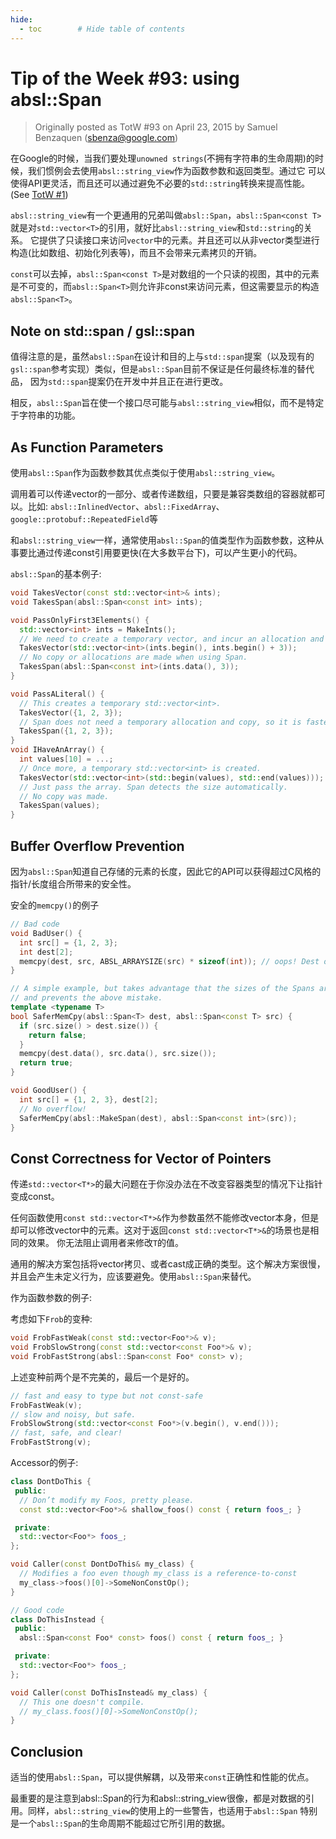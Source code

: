 ```yaml
---
hide:
  - toc        # Hide table of contents
---
```

# Tip of the Week #93: using absl::Span

> Originally posted as TotW #93 on April 23, 2015
> by Samuel Benzaquen (sbenza@google.com)

在Google的时候，当我们要处理`unowned strings`(不拥有字符串的生命周期)的时候，我们惯例会去使用`absl::string_view`作为函数参数和返回类型。通过它
可以使得API更灵活，而且还可以通过避免不必要的`std::string`转换来提高性能。(See [TotW #1](https://abseil.io/tips/1))

`absl::string_view`有一个更通用的兄弟叫做`absl::Span`，`absl::Span<const T>`就是对`std::vector<T>`的引用，就好比`absl::string_view`和`std::string`的关系。
它提供了只读接口来访问`vector`中的元素。并且还可以从非vector类型进行构造(比如数组、初始化列表等)，而且不会带来元素拷贝的开销。

`const`可以去掉，`absl::Span<const T>`是对数组的一个只读的视图，其中的元素是不可变的，而`absl::Span<T>`则允许非const来访问元素，但这需要显示的构造`absl::Span<T>`。

## Note on std::span / gsl::span

值得注意的是，虽然`absl::Span`在设计和目的上与`std::span`提案（以及现有的`gsl::span`参考实现）类似，但是`absl::Span`目前不保证是任何最终标准的替代品，
因为`std::span`提案仍在开发中并且正在进行更改。

相反，`absl::Span`旨在使一个接口尽可能与`absl::string_view`相似，而不是特定于字符串的功能。

## As Function Parameters

使用`absl::Span`作为函数参数其优点类似于使用`absl::string_view`。

调用着可以传递vector的一部分、或者传递数组，只要是兼容类数组的容器就都可以。比如: `absl::InlinedVector`、`absl::FixedArray`、`google::protobuf::RepeatedField`等

和`absl::string_view`一样，通常使用`absl::Span`的值类型作为函数参数，这种从事要比通过传递const引用要更快(在大多数平台下)，可以产生更小的代码。

`absl::Span`的基本例子:

```cpp
void TakesVector(const std::vector<int>& ints);
void TakesSpan(absl::Span<const int> ints);

void PassOnlyFirst3Elements() {
  std::vector<int> ints = MakeInts();
  // We need to create a temporary vector, and incur an allocation and a copy.
  TakesVector(std::vector<int>(ints.begin(), ints.begin() + 3));
  // No copy or allocations are made when using Span.
  TakesSpan(absl::Span<const int>(ints.data(), 3));
}

void PassALiteral() {
  // This creates a temporary std::vector<int>.
  TakesVector({1, 2, 3});
  // Span does not need a temporary allocation and copy, so it is faster.
  TakesSpan({1, 2, 3});
}
void IHaveAnArray() {
  int values[10] = ...;
  // Once more, a temporary std::vector<int> is created.
  TakesVector(std::vector<int>(std::begin(values), std::end(values)));
  // Just pass the array. Span detects the size automatically.
  // No copy was made.
  TakesSpan(values);
}
```

## Buffer Overflow Prevention

因为`absl::Span`知道自己存储的元素的长度，因此它的API可以获得超过C风格的指针/长度组合所带来的安全性。

安全的`memcpy()`的例子

```cpp
// Bad code
void BadUser() {
  int src[] = {1, 2, 3};
  int dest[2];
  memcpy(dest, src, ABSL_ARRAYSIZE(src) * sizeof(int)); // oops! Dest overflowed.
}
```

```cpp
// A simple example, but takes advantage that the sizes of the Spans are known
// and prevents the above mistake.
template <typename T>
bool SaferMemCpy(absl::Span<T> dest, absl::Span<const T> src) {
  if (src.size() > dest.size()) {
    return false;
  }
  memcpy(dest.data(), src.data(), src.size());
  return true;
}

void GoodUser() {
  int src[] = {1, 2, 3}, dest[2];
  // No overflow!
  SaferMemCpy(absl::MakeSpan(dest), absl::Span<const int>(src));
}
```

## Const Correctness for Vector of Pointers

传递`std::vector<T*>`的最大问题在于你没办法在不改变容器类型的情况下让指针变成const。

任何函数使用`const std::vector<T*>&`作为参数虽然不能修改vector本身，但是却可以修改vector中的元素。这对于返回`const std::vector<T*>&`的场景也是相同的效果。
你无法阻止调用者来修改`T`的值。

通用的解决方案包括将vector拷贝、或者cast成正确的类型。这个解决方案很慢，并且会产生未定义行为，应该要避免。使用`absl::Span`来替代。


作为函数参数的例子:

考虑如下`Frob`的变种:

```cpp
void FrobFastWeak(const std::vector<Foo*>& v);
void FrobSlowStrong(const std::vector<const Foo*>& v);
void FrobFastStrong(absl::Span<const Foo* const> v);
```

上述变种前两个是不完美的，最后一个是好的。


```cpp
// fast and easy to type but not const-safe
FrobFastWeak(v);
// slow and noisy, but safe.
FrobSlowStrong(std::vector<const Foo*>(v.begin(), v.end()));
// fast, safe, and clear!
FrobFastStrong(v);
```

Accessor的例子:

```cpp
class DontDoThis {
 public:
  // Don’t modify my Foos, pretty please.
  const std::vector<Foo*>& shallow_foos() const { return foos_; }

 private:
  std::vector<Foo*> foos_;
};

void Caller(const DontDoThis& my_class) {
  // Modifies a foo even though my_class is a reference-to-const
  my_class->foos()[0]->SomeNonConstOp();
}
```

```cpp
// Good code
class DoThisInstead {
 public:
  absl::Span<const Foo* const> foos() const { return foos_; }

 private:
  std::vector<Foo*> foos_;
};

void Caller(const DoThisInstead& my_class) {
  // This one doesn't compile.
  // my_class.foos()[0]->SomeNonConstOp();
}
```


## Conclusion

适当的使用`absl::Span`，可以提供解耦，以及带来`const`正确性和性能的优点。

最重要的是注意到absl::Span的行为和absl::string_view很像，都是对数据的引用。同样，`absl::string_view`的使用上的一些警告，也适用于`absl::Span`
特别是一个`absl::Span`的生命周期不能超过它所引用的数据。